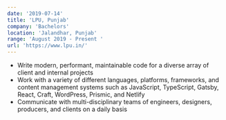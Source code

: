 ```yaml
---
date: '2019-07-14'
title: 'LPU, Punjab'
company: 'Bachelors'
location: 'Jalandhar, Punjab'
range: 'August 2019 - Present '
url: 'https://www.lpu.in/'
---
```


- Write modern, performant, maintainable code for a diverse array of client and internal projects
- Work with a variety of different languages, platforms, frameworks, and content management systems such as JavaScript, TypeScript, Gatsby, React, Craft, WordPress, Prismic, and Netlify
- Communicate with multi-disciplinary teams of engineers, designers, producers, and clients on a daily basis
